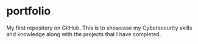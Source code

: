 # portfolio
My first repository on GitHub.
This is to showcase my Cybersecurity skills and knowledge along with the projects that I have completed.
